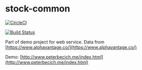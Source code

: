 # stock-common

[![CircleCI](https://circleci.com/gh/peterbecich/stock-common.svg?style=svg)](https://circleci.com/gh/peterbecich/stock-common)

[![Build Status](https://travis-ci.org/peterbecich/stock-common.svg?branch=master)](https://travis-ci.org/peterbecich/stock-common)

Part of demo project for web service.  Data from [https://www.alphavantage.co/](https://www.alphavantage.co/)

Demo:
[http://www.peterbecich.me/index.html](http://www.peterbecich.me/index.html)
